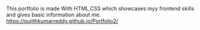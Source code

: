 This portfolio is made With HTML,CSS which showcases myy frontend skills and gives basic information about me. https://pujithkumarreddy.github.io/Portfolio2/